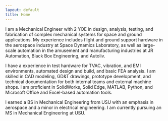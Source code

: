 ```yaml
---
layout: default
title: Home
---
```


I am a Mechanical Engineer with 2 YOE in design, analysis, testing, and fabrication of complex mechanical systems for space and ground applications. My experience includes flight and ground support hardware in the aerospace industry at Space Dynamics Laboratory, as well as large-scale automation in the amusement and manufacturing industries at JR Automation, Black Box Engineering, and Autoliv.

I have a experience in test hardware for TVAC, vibration, and EMI environments, automated design and build, and basic FEA analysis. I am skilled in CAD modeling, GD&T drawings, prototype development, and technical documentation for both internal teams and external machine shops. I am proficient in SolidWorks, Solid Edge, MATLAB, Python, and Microsoft Office and Excel-based automation tools.

I earned a BS in Mechanical Engineering from USU with an emphasis in aerospace and a minor in electrical engineering. I am currently pursuing an MS in Mechanical Engineering at USU.
